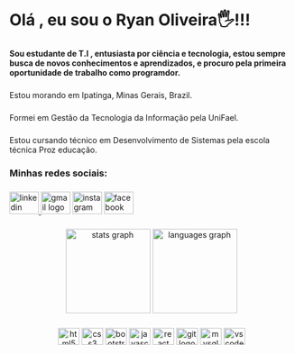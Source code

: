 <h1 align="left">Olá , eu sou o Ryan Oliveira🖐️!!!</h1>

###

<h4 align="left">Sou estudante de T.I , entusiasta por ciência e tecnologia, estou sempre busca de novos conhecimentos e aprendizados, e procuro pela primeira oportunidade de trabalho como programdor.</h4>

###

<p align="left">Estou morando em Ipatinga, Minas Gerais, Brazil.</p>

###

<p align="left">Formei em Gestão da Tecnologia da Informação pela UniFael.</p>

###

<p align="left">Estou cursando técnico em Desenvolvimento de Sistemas pela escola técnica Proz educação.</p>

###

<h3 align="left">Minhas redes sociais:</h3>

###

<div align="left">
  <a href="https://www.linkedin.com/in/ryan-oliveira-717a13235" target="_blank">
    <img src="https://raw.githubusercontent.com/maurodesouza/profile-readme-generator/master/src/assets/icons/social/linkedin/default.svg" width="52" height="40" alt="linkedin logo"  />
  </a>
  <img src="https://raw.githubusercontent.com/maurodesouza/profile-readme-generator/master/src/assets/icons/social/gmail/default.svg" width="52" height="40" alt="gmail logo"  />
  <img src="https://raw.githubusercontent.com/maurodesouza/profile-readme-generator/master/src/assets/icons/social/instagram/default.svg" width="52" height="40" alt="instagram logo"  />
  <img src="https://raw.githubusercontent.com/maurodesouza/profile-readme-generator/master/src/assets/icons/social/facebook/default.svg" width="52" height="40" alt="facebook logo"  />
</div>

###
<div align="center">
  <img src="https://github-readme-stats.vercel.app/api?hide_title=false&hide_rank=false&show_icons=true&include_all_commits=true&count_private=true&disable_animations=false&theme=dracula&locale=en&hide_border=false&username=RyanOliveira10" height="150" alt="stats graph"  />
  <img src="https://github-readme-stats.vercel.app/api/top-langs?locale=en&hide_title=false&layout=compact&card_width=320&langs_count=5&theme=dracula&hide_border=false&username=RyanOliveira10" height="150" alt="languages graph"  />
</div>

###

<div align="center">
  <img src="https://cdn.jsdelivr.net/gh/devicons/devicon/icons/html5/html5-original.svg" height="30" width="38" alt="html5 logo"  />
  <img src="https://cdn.jsdelivr.net/gh/devicons/devicon/icons/css3/css3-original.svg" height="30" width="38" alt="css3 logo"  />
  <img src="https://cdn.jsdelivr.net/gh/devicons/devicon/icons/bootstrap/bootstrap-original.svg" height="30" width="38" alt="bootstrap logo"  />
  <img src="https://cdn.jsdelivr.net/gh/devicons/devicon/icons/javascript/javascript-original.svg" height="30" width="38" alt="javascript logo"  />
  <img src="https://cdn.jsdelivr.net/gh/devicons/devicon/icons/react/react-original.svg" height="30" width="38" alt="react logo"  />
  <img src="https://cdn.jsdelivr.net/gh/devicons/devicon/icons/git/git-original.svg" height="30" width="38" alt="git logo"  />
  <img src="https://cdn.jsdelivr.net/gh/devicons/devicon/icons/mysql/mysql-original.svg" height="30" width="38" alt="mysql logo"  />
  <img src="https://cdn.jsdelivr.net/gh/devicons/devicon/icons/vscode/vscode-original.svg" height="30" width="38" alt="vscode logo"  />
</div>

###
